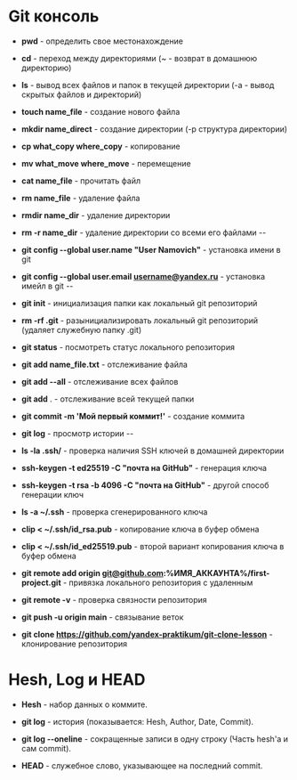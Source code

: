 # Git консоль

* **pwd** - определить свое местонахождение

* **cd** - переход между директориями (~ - возврат в домашнюю директорию)

* **ls** - вывод всех файлов и папок в текущей директории (-a - вывод скрытых файлов и директорий)

* **touch name_file** - создание нового файла

* **mkdir name_direct** - создание директории (-p структура директории)

* **cp what_copy where_copy**  - копирование

* **mv what_move where_move**  - перемещение

* **cat name_file** - прочитать файл

* **rm name_file** - удаление файла

* **rmdir name_dir** - удаление директории

* **rm -r name_dir** - удаление директории со всеми его файлами
--


* **git config --global user.name "User Namovich"**  - установка имени в git

* **git config --global user.email username@yandex.ru** - установка имейл в git
--


* **git init** - инициализация папки как локальный git репозиторий

* **rm -rf .git** - разынициализировать  локальный git репозиторий (удаляет служебную папку .git)

* **git status** - посмотреть статус локального репозитория

* **git add name_file.txt** - отслеживание файла

* **git add --all** - отслеживание всех файлов

* **git add** . - отслеживание всей текущей папки

* **git commit -m 'Мой первый коммит!'**  - создание коммита

* **git log** - просмотр истории
--


* **ls -la .ssh/** - проверка наличия SSH ключей в домашней директории

* **ssh-keygen -t ed25519 -C "почта на GitHub"** - генерация ключа

* **ssh-keygen -t rsa -b 4096 -C "почта на GitHub"** - другой способ генерации ключ

* **ls -a ~/.ssh** - проверка сгенерированного ключа

* **clip < ~/.ssh/id_rsa.pub** - копирование ключа в буфер обмена

* **clip < ~/.ssh/id_ed25519.pub**  - второй вариант копирования ключа в буфер обмена

* **git remote add origin git@github.com:%ИМЯ_АККАУНТА%/first-project.git**  - привязка локального репозитория с удаленным

* **git remote -v** - проверка связности репозитория

* **git push -u origin main** - связывание веток

* **git clone https://github.com/yandex-praktikum/git-clone-lesson** - клонирование репозитория

# Hesh, Log и HEAD

* **Hesh** - набор данных о коммите.

* **git log** - история (показывается: Hesh, Author, Date, Commit).

* **git log --oneline** - сокращенные записи в одну строку (Часть hesh'а и сам commit).

* **HEAD** - служебное слово, указывающее на последний commit.
